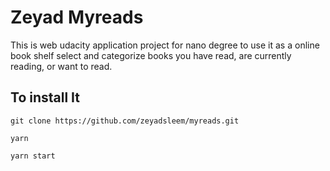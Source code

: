 # Zeyad Myreads

This is web udacity application project for nano degree to use it as a online book shelf select and categorize books you have read, are currently reading, or want to read.

## To install It

```
git clone https://github.com/zeyadsleem/myreads.git

yarn

yarn start

```
